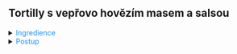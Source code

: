 ## Tortilly s vepřovo hovězím masem a salsou

<details>
<summary><span style="color:#1E90FF;">Ingredience</span></summary>

- Malé tortilly (Kaufland)
- Mleté vepřové hovězí maso (Kaufland)
- Dle gusta gyros koření (Coop)
- Česnekový prášek
- <span style="color:#228B22;">1x</span> středně velká červená cibule
- <span style="color:#228B22;">2x</span> větší keříková rajčata
- <span style="color:#228B22;">1x</span> limetka
- Čerstvý koriandr
- Zakysaná smetana
- Olivový olej
- Pepř
- Sůl
- Sýr

</details>

<details>
<summary><span style="color:#1E90FF;">Postup</span></summary>

### Příprava masa

1. Maso osmahneme v pánvi na másle.
2. Přidáme gyros koření a limetku.
3. Až je maso hotové, tak jej dáme na tortillku a zasypeme sýrem.
4. Pozor tortillku nebalíme, pouze ji vložíme na pánev a osmahneme jen spodní stranu.

### Příprava salsy

1. Nakrájíme rajčata a cibuli na kostičky.
2. Smícháme vše v misce s vymačkanou šťávou z limetky, lžící oleje a kořením (pepř, sůl, koriandr, česnekový prášek).
3. Salsu necháme v lednici 30 minut odležet.

### Dokončení

1. Až je tortillka opečená a sýr rozteklý, dáme na tortillku čerstvou salsu.
2. Podáváme se smetanou.

</details>